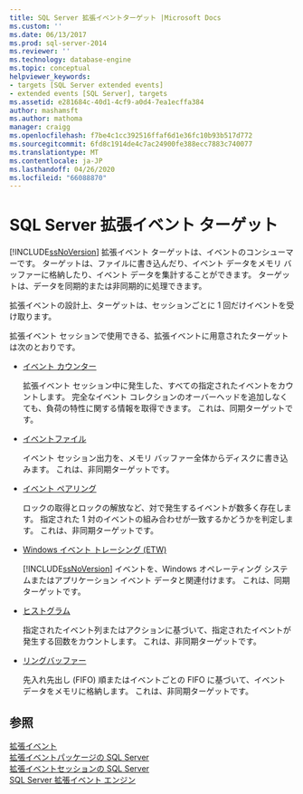 ```yaml
---
title: SQL Server 拡張イベントターゲット |Microsoft Docs
ms.custom: ''
ms.date: 06/13/2017
ms.prod: sql-server-2014
ms.reviewer: ''
ms.technology: database-engine
ms.topic: conceptual
helpviewer_keywords:
- targets [SQL Server extended events]
- extended events [SQL Server], targets
ms.assetid: e281684c-40d1-4cf9-a0d4-7ea1ecffa384
author: mashamsft
ms.author: mathoma
manager: craigg
ms.openlocfilehash: f7be4c1cc392516ffaf6d1e36fc10b93b517d772
ms.sourcegitcommit: 6fd8c1914de4c7ac24900fe388ecc7883c740077
ms.translationtype: MT
ms.contentlocale: ja-JP
ms.lasthandoff: 04/26/2020
ms.locfileid: "66088870"
---
```

# <a name="sql-server-extended-events-targets"></a>SQL Server 拡張イベント ターゲット
  [!INCLUDE[ssNoVersion](../includes/ssnoversion-md.md)] 拡張イベント ターゲットは、イベントのコンシューマーです。 ターゲットは、ファイルに書き込んだり、イベント データをメモリ バッファーに格納したり、イベント データを集計することができます。 ターゲットは、データを同期的または非同期的に処理できます。  
  
 拡張イベントの設計上、ターゲットは、セッションごとに 1 回だけイベントを受け取ります。  
  
 拡張イベント セッションで使用できる、拡張イベントに用意されたターゲットは次のとおりです。  
  
-   [イベント カウンター](../../2014/database-engine/event-counter-target.md)  
  
     拡張イベント セッション中に発生した、すべての指定されたイベントをカウントします。 完全なイベント コレクションのオーバーヘッドを追加しなくても、負荷の特性に関する情報を取得できます。 これは、同期ターゲットです。  
  
-   [イベントファイル](../../2014/database-engine/event-file-target.md)  
  
     イベント セッション出力を、メモリ バッファー全体からディスクに書き込みます。 これは、非同期ターゲットです。  
  
-   [イベント ペアリング](../../2014/database-engine/event-pairing-target.md)  
  
     ロックの取得とロックの解放など、対で発生するイベントが数多く存在します。 指定された 1 対のイベントの組み合わせが一致するかどうかを判定します。 これは、非同期ターゲットです。  
  
-   [Windows イベント トレーシング (ETW)](../relational-databases/extended-events/event-tracing-for-windows-target.md)  
  
     [!INCLUDE[ssNoVersion](../includes/ssnoversion-md.md)] イベントを、Windows オペレーティング システムまたはアプリケーション イベント データと関連付けます。 これは、同期ターゲットです。  
  
-   [ヒストグラム](../../2014/database-engine/histogram-target.md)  
  
     指定されたイベント列またはアクションに基づいて、指定されたイベントが発生する回数をカウントします。 これは、非同期ターゲットです。  
  
-   [リングバッファー](../../2014/database-engine/ring-buffer-target.md)  
  
     先入れ先出し (FIFO) 順またはイベントごとの FIFO に基づいて、イベント データをメモリに格納します。 これは、非同期ターゲットです。  
  
## <a name="see-also"></a>参照  
 [拡張イベント](../relational-databases/extended-events/extended-events.md)   
 [拡張イベントパッケージの SQL Server](../relational-databases/extended-events/sql-server-extended-events-packages.md)   
 [拡張イベントセッションの SQL Server](../relational-databases/extended-events/sql-server-extended-events-sessions.md)   
 [SQL Server 拡張イベント エンジン](../relational-databases/extended-events/sql-server-extended-events-engine.md)  
  
  
